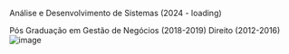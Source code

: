 Análise e Desenvolvimento de Sistemas (2024 - loading)

Pós Graduação em Gestão de Negócios (2018-2019)
Direito (2012-2016) 
![image](https://github.com/user-attachments/assets/1024cacb-0019-4be4-b9fa-332ad2f979b5)


